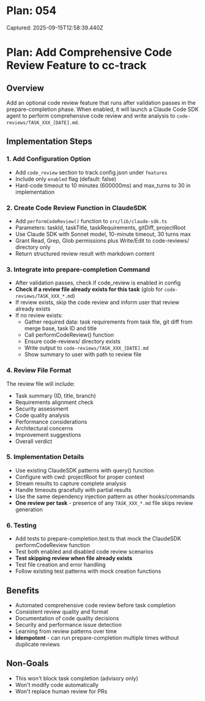 # Plan: 054

Captured: 2025-09-15T12:58:39.440Z

# Plan: Add Comprehensive Code Review Feature to cc-track

## Overview
Add an optional code review feature that runs after validation passes in the prepare-completion phase. When enabled, it will launch a Claude Code SDK agent to perform comprehensive code review and write analysis to `code-reviews/TASK_XXX_[DATE].md`.

## Implementation Steps

### 1. Add Configuration Option
- Add `code_review` section to track.config.json under `features`
- Include only `enabled` flag (default: false)
- Hard-code timeout to 10 minutes (600000ms) and max_turns to 30 in implementation

### 2. Create Code Review Function in ClaudeSDK
- Add `performCodeReview()` function to `src/lib/claude-sdk.ts`
- Parameters: taskId, taskTitle, taskRequirements, gitDiff, projectRoot
- Use Claude SDK with Sonnet model, 10-minute timeout, 30 turns max
- Grant Read, Grep, Glob permissions plus Write/Edit to code-reviews/ directory only
- Return structured review result with markdown content

### 3. Integrate into prepare-completion Command
- After validation passes, check if code_review is enabled in config
- **Check if a review file already exists for this task** (glob for `code-reviews/TASK_XXX_*.md`)
- If review exists, skip the code review and inform user that review already exists
- If no review exists:
  - Gather required data: task requirements from task file, git diff from merge base, task ID and title
  - Call performCodeReview() function
  - Ensure code-reviews/ directory exists
  - Write output to `code-reviews/TASK_XXX_[DATE].md`
  - Show summary to user with path to review file

### 4. Review File Format
The review file will include:
- Task summary (ID, title, branch)
- Requirements alignment check
- Security assessment  
- Code quality analysis
- Performance considerations
- Architectural concerns
- Improvement suggestions
- Overall verdict

### 5. Implementation Details
- Use existing ClaudeSDK patterns with query() function
- Configure with cwd: projectRoot for proper context
- Stream results to capture complete analysis
- Handle timeouts gracefully with partial results
- Use the same dependency injection pattern as other hooks/commands
- **One review per task** - presence of any `TASK_XXX_*.md` file skips review generation

### 6. Testing
- Add tests to prepare-completion.test.ts that mock the ClaudeSDK performCodeReview function
- Test both enabled and disabled code review scenarios
- **Test skipping review when file already exists**
- Test file creation and error handling
- Follow existing test patterns with mock creation functions

## Benefits
- Automated comprehensive code review before task completion
- Consistent review quality and format
- Documentation of code quality decisions
- Security and performance issue detection
- Learning from review patterns over time
- **Idempotent** - can run prepare-completion multiple times without duplicate reviews

## Non-Goals
- This won't block task completion (advisory only)
- Won't modify code automatically
- Won't replace human review for PRs